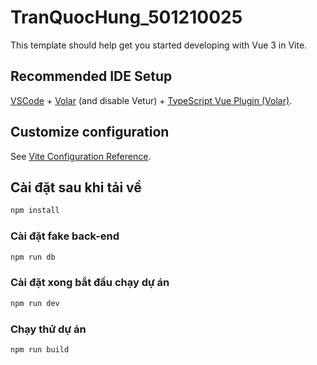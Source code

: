 # TranQuocHung_501210025

This template should help get you started developing with Vue 3 in Vite.

## Recommended IDE Setup

[VSCode](https://code.visualstudio.com/) + [Volar](https://marketplace.visualstudio.com/items?itemName=Vue.volar) (and disable Vetur) + [TypeScript Vue Plugin (Volar)](https://marketplace.visualstudio.com/items?itemName=Vue.vscode-typescript-vue-plugin).

## Customize configuration

See [Vite Configuration Reference](https://vitejs.dev/config/).

## Cài đặt sau khi tải về
```sh
npm install
```
### Cài đặt fake back-end

```sh
npm run db
```

### Cài đặt xong bắt đầu chạy dự án

```sh
npm run dev
```

### Chạy thử dự án

```sh
npm run build
```
